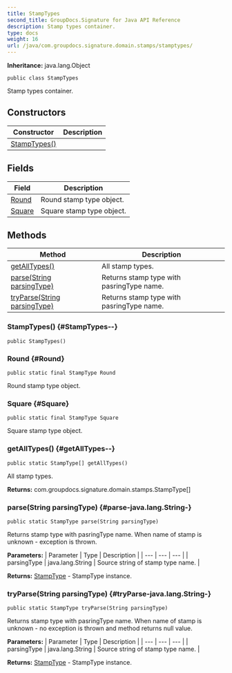 ```yaml
---
title: StampTypes
second_title: GroupDocs.Signature for Java API Reference
description: Stamp types container.
type: docs
weight: 16
url: /java/com.groupdocs.signature.domain.stamps/stamptypes/
---
```

**Inheritance:**
java.lang.Object
```
public class StampTypes
```

Stamp types container.
## Constructors

| Constructor | Description |
| --- | --- |
| [StampTypes()](#StampTypes--) |  |
## Fields

| Field | Description |
| --- | --- |
| [Round](#Round) | Round stamp type object. |
| [Square](#Square) | Square stamp type object. |
## Methods

| Method | Description |
| --- | --- |
| [getAllTypes()](#getAllTypes--) | All stamp types. |
| [parse(String parsingType)](#parse-java.lang.String-) | Returns stamp type with pasringType name. |
| [tryParse(String parsingType)](#tryParse-java.lang.String-) | Returns stamp type with pasringType name. |
### StampTypes() {#StampTypes--}
```
public StampTypes()
```


### Round {#Round}
```
public static final StampType Round
```


Round stamp type object.

### Square {#Square}
```
public static final StampType Square
```


Square stamp type object.

### getAllTypes() {#getAllTypes--}
```
public static StampType[] getAllTypes()
```


All stamp types.

**Returns:**
com.groupdocs.signature.domain.stamps.StampType[]
### parse(String parsingType) {#parse-java.lang.String-}
```
public static StampType parse(String parsingType)
```


Returns stamp type with pasringType name. When name of stamp is unknown - exception is thrown.

**Parameters:**
| Parameter | Type | Description |
| --- | --- | --- |
| parsingType | java.lang.String | Source string of stamp type name. |

**Returns:**
[StampType](../../com.groupdocs.signature.domain.stamps/stamptype) - StampType instance.
### tryParse(String parsingType) {#tryParse-java.lang.String-}
```
public static StampType tryParse(String parsingType)
```


Returns stamp type with pasringType name. When name of stamp is unknown - no exception is thrown and method returns null value.

**Parameters:**
| Parameter | Type | Description |
| --- | --- | --- |
| parsingType | java.lang.String | Source string of stamp type name. |

**Returns:**
[StampType](../../com.groupdocs.signature.domain.stamps/stamptype) - StampType instance.
